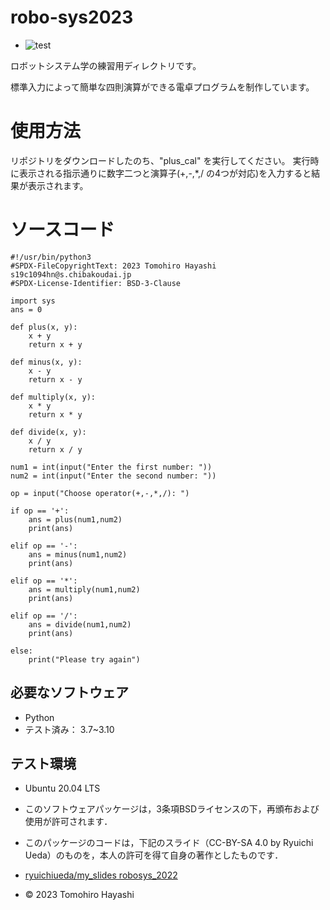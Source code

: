 # robo-sys2023
* ![test](https://github.com/tompsonpiano/robo-sys2023/actions/workflows/test.yml/badge.svg)

ロボットシステム学の練習用ディレクトリです。

標準入力によって簡単な四則演算ができる電卓プログラムを制作しています。




# 使用方法
リポジトリをダウンロードしたのち、"plus_cal" を実行してください。
実行時に表示される指示通りに数字二つと演算子(+,-,*,/ の4つが対応)を入力すると結果が表示されます。


# ソースコード
```
#!/usr/bin/python3
#SPDX-FileCopyrightText: 2023 Tomohiro Hayashi  s19c1094hn@s.chibakoudai.jp
#SPDX-License-Identifier: BSD-3-Clause

import sys
ans = 0

def plus(x, y):
    x + y
    return x + y

def minus(x, y):
    x - y
    return x - y

def multiply(x, y):
    x * y
    return x * y

def divide(x, y):
    x / y
    return x / y

num1 = int(input("Enter the first number: "))
num2 = int(input("Enter the second number: "))

op = input("Choose operator(+,-,*,/): ")

if op == '+':
    ans = plus(num1,num2)
    print(ans)

elif op == '-':
    ans = minus(num1,num2)
    print(ans)
    
elif op == '*':
    ans = multiply(num1,num2)
    print(ans)
    
elif op == '/':
    ans = divide(num1,num2)
    print(ans)
    
else:
    print("Please try again")

```

## 必要なソフトウェア
* Python
 * テスト済み： 3.7~3.10

 

## テスト環境
* Ubuntu 20.04 LTS


* このソフトウェアパッケージは，3条項BSDライセンスの下，再頒布および使用が許可されます．
* このパッケージのコードは，下記のスライド（CC-BY-SA 4.0 by Ryuichi Ueda）のものを，本人の許可を得て自身の著作としたものです．
* [ryuichiueda/my_slides robosys_2022](https://github.com/ryuichiueda/my_slides/tree/master/robosys_2022)
* © 2023 Tomohiro Hayashi